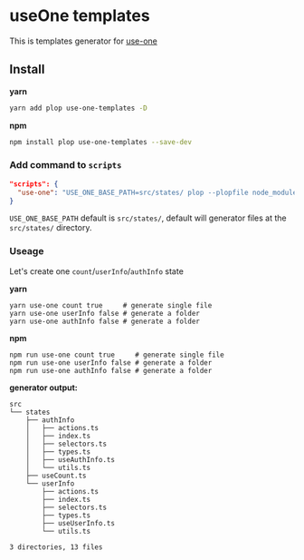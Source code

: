 # useOne templates

This is templates generator for [use-one](https://use-one.com)

## Install

**yarn**

```bash
yarn add plop use-one-templates -D
```

**npm**

```bash
npm install plop use-one-templates --save-dev
```

### Add command to `scripts`

```json
"scripts": {
  "use-one": "USE_ONE_BASE_PATH=src/states/ plop --plopfile node_modules/use-one-templates/plopfile.js",
}
```

`USE_ONE_BASE_PATH` default is `src/states/`, default will generator files at the `src/states/` directory.

### Useage

Let's create one `count`/`userInfo`/`authInfo` state

**yarn**

```base
yarn use-one count true     # generate single file
yarn use-one userInfo false # generate a folder
yarn use-one authInfo false # generate a folder
```

**npm**

```base
npm run use-one count true     # generate single file
npm run use-one userInfo false # generate a folder
npm run use-one authInfo false # generate a folder
```

**generator output:**

```
src
└── states
    ├── authInfo
    │   ├── actions.ts
    │   ├── index.ts
    │   ├── selectors.ts
    │   ├── types.ts
    │   ├── useAuthInfo.ts
    │   └── utils.ts
    ├── useCount.ts
    └── userInfo
        ├── actions.ts
        ├── index.ts
        ├── selectors.ts
        ├── types.ts
        ├── useUserInfo.ts
        └── utils.ts

3 directories, 13 files
```
